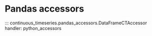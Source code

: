# Pandas accessors

::: continuous_timeseries.pandas_accessors.DataFrameCTAccessor
    handler: python_accessors
